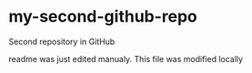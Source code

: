 # my-second-github-repo
Second repository in GitHub

readme was just edited manualy. This file was modified locally

